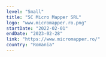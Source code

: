```yaml
---
level: "Small"
title: "SC Micro Mapper SRL"
logo: "www.micromapper.ro.png"
startDate: "2022-02-01"
endDate: "2023-02-28"
link: "https://www.micromapper.ro/"
country: "Romania"
---
```

